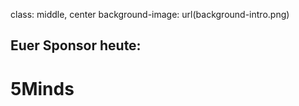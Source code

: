 ﻿class: middle, center
background-image: url(background-intro.png)

## Euer Sponsor heute:

# 5Minds
